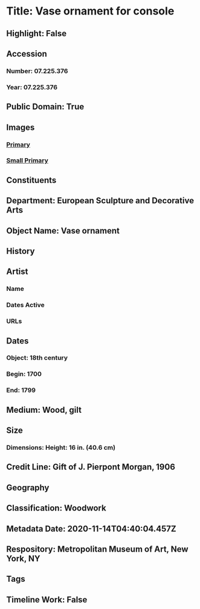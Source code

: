 # Title: Vase ornament for console
## Highlight: False
## Accession
### Number: 07.225.376
### Year: 07.225.376
## Public Domain: True
## Images
### [Primary](https://images.metmuseum.org/CRDImages/es/original/5281.jpg)
### [Small Primary](https://images.metmuseum.org/CRDImages/es/web-large/5281.jpg)
## Constituents
## Department: European Sculpture and Decorative Arts
## Object Name: Vase ornament
## History
## Artist
### Name
### Dates Active
### URLs
## Dates
### Object: 18th century
### Begin: 1700
### End: 1799
## Medium: Wood, gilt
## Size
### Dimensions: Height: 16 in. (40.6 cm)
## Credit Line: Gift of J. Pierpont Morgan, 1906
## Geography
## Classification: Woodwork
## Metadata Date: 2020-11-14T04:40:04.457Z
## Respository: Metropolitan Museum of Art, New York, NY
## Tags
## Timeline Work: False